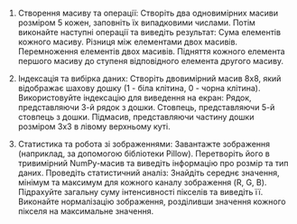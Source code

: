 1. Створення масиву та операції: Створіть два одновимірних масиви розміром 5 кожен, заповніть їх випадковими числами. Потім виконайте наступні операції та виведіть результат:
Сума елементів кожного масиву.
Різниця між елементами двох масивів.
Перемноження елементів двох масивів.
Підняття кожного елемента першого масиву до ступеня відповідного елемента другого масиву.

2. Індексація та вибірка даних: Створіть двовимірний масив 8x8, який відображає шахову дошку (1 - біла клітина, 0 - чорна клітина). Використовуйте індексацію для виведення на екран:
Рядок, представляючи 3-й рядок з дошки.
Стовпець, представляючи 5-й стовпець з дошки.
Підмасив, представляючи частину дошки розміром 3x3 в лівому верхньому куті.

3. Статистика та робота зі зображеннями: Завантажте зображення (наприклад, за допомогою бібліотеки Pillow). Перетворіть його в тривимірний NumPy-масив та виведіть інформацію про розмір та тип даних. Проведіть статистичний аналіз:
Знайдіть середнє значення, мінімум та максимум для кожного каналу зображення (R, G, B).
Підрахуйте загальну суму інтенсивності пікселів та виведіть її.
Виконайте нормалізацію зображення, розділивши значення кожного пікселя на максимальне значення.
